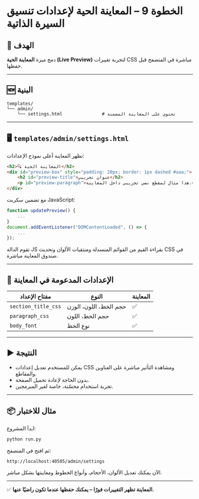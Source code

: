 
# الخطوة 9 – المعاينة الحية لإعدادات تنسيق السيرة الذاتية

## 🎯 الهدف
دمج ميزة **المعاينة الحية (Live Preview)** لتجربة تغييرات CSS مباشرة في المتصفح قبل حفظها.

---

## 🆕 البنية

```
templates/
└── admin/
    └── settings.html               # تحتوي على المعاينة المضمنة
```

---

## 🖥️ `templates/admin/settings.html`

تظهر المعاينة أعلى نموذج الإعدادات:

```html
<h2>🔍 المعاينة الحية</h2>
<div id="preview-box" style="padding: 20px; border: 1px dashed #aaa;">
    <h2 id="preview-title">عنوان تجريبي</h2>
    <p id="preview-paragraph">هذا مثال لمقطع نصي تجريبي داخل المعاينة.</p>
</div>
```

مع تضمين سكربت JavaScript:

```js
function updatePreview() {
    ...
}
document.addEventListener("DOMContentLoaded", () => {
    ...
});
```

تقوم الدالة JS بقراءة القيم من القوائم المنسدلة ومنتقيات الألوان وتحديث CSS في صندوق المعاينة مباشرة.

---

## 📜 الإعدادات المدعومة في المعاينة

| مفتاح الإعداد              | النوع                | المعاينة |
|---------------------------|----------------------|----------|
| `section_title_css`       | حجم الخط، اللون، الوزن | ✅       |
| `paragraph_css`           | حجم الخط، اللون        | ✅       |
| `body_font`               | نوع الخط              | ✅       |

---

## ▶️ النتيجة

- يمكن للمستخدم تعديل إعدادات CSS ومشاهدة التأثير مباشرة على العناوين والمقاطع.
- بدون الحاجة لإعادة تحميل الصفحة.
- تجربة استخدام محسّنة، خاصة لغير المبرمجين.

---

## 📦 مثال للاختبار

ابدأ المشروع:

```bash
python run.py
```

ثم افتح في المتصفح:

```
http://localhost:40505/admin/settings
```

الآن يمكنك تعديل الألوان، الأحجام، وأنواع الخطوط ومعاينتها بشكل مباشر.

---

✅ **المعاينة تظهر التغييرات فورًا – يمكنك حفظها عندما تكون راضيًا عنها.**
